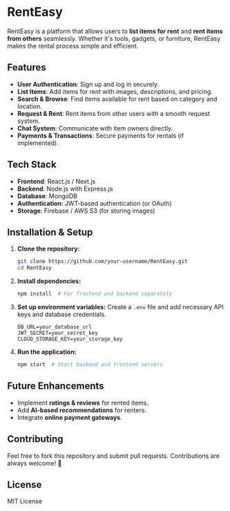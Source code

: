 # RentEasy

RentEasy is a platform that allows users to **list items for rent** and **rent items from others** seamlessly. Whether it's tools, gadgets, or furniture, RentEasy makes the rental process simple and efficient.

## Features

- **User Authentication**: Sign up and log in securely.
- **List Items**: Add items for rent with images, descriptions, and pricing.
- **Search & Browse**: Find items available for rent based on category and location.
- **Request & Rent**: Rent items from other users with a smooth request system.
- **Chat System**: Communicate with item owners directly.
- **Payments & Transactions**: Secure payments for rentals (if implemented).

## Tech Stack

- **Frontend**: React.js / Next.js 
- **Backend**: Node.js with Express.js 
- **Database**: MongoDB 
- **Authentication**: JWT-based authentication (or OAuth)
- **Storage**: Firebase / AWS S3 (for storing images)

## Installation & Setup

1. **Clone the repository:**
   ```sh
   git clone https://github.com/your-username/RentEasy.git
   cd RentEasy
   ```
2. **Install dependencies:**
   ```sh
   npm install  # For frontend and backend separately
   ```
3. **Set up environment variables:** Create a `.env` file and add necessary API keys and database credentials.
   ```env
   DB_URL=your_database_url
   JWT_SECRET=your_secret_key
   CLOUD_STORAGE_KEY=your_storage_key
   ```
4. **Run the application:**
   ```sh
   npm start  # Start backend and frontend servers
   ```

## Future Enhancements

- Implement **ratings & reviews** for rented items.
- Add **AI-based recommendations** for renters.
- Integrate **online payment gateways**.

## Contributing

Feel free to fork this repository and submit pull requests. Contributions are always welcome! 🚀

## License

MIT License

